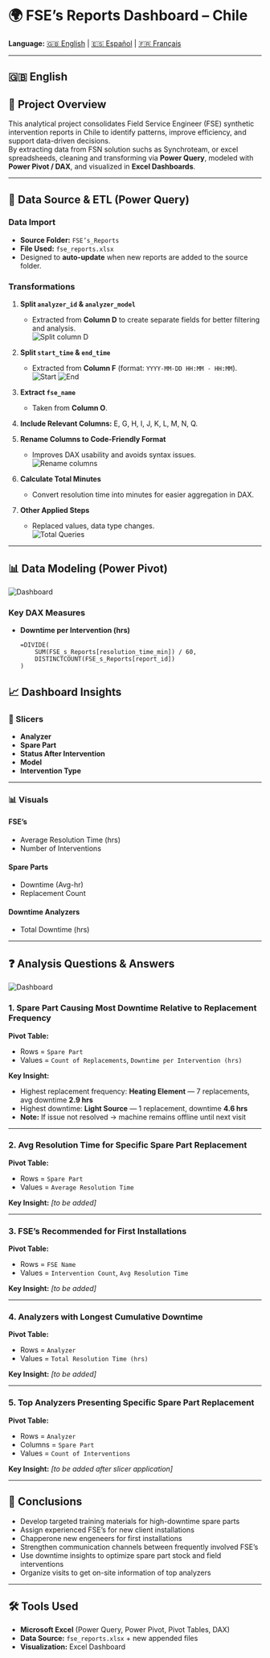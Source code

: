 # 🌍 FSE’s Reports Dashboard – Chile

**Language:** [🇬🇧 English](#en) | [🇪🇸 Español](#es) | [🇫🇷 Français](#fr)

---

## <a name="en"></a>🇬🇧 English
## 📌 Project Overview
This analytical project consolidates Field Service Engineer (FSE) synthetic intervention reports in Chile to identify patterns, improve efficiency, and support data-driven decisions.  
By extracting data from FSN solution suchs as Synchroteam, or excel spreadsheeds, cleaning and transforming via **Power Query**, modeled with **Power Pivot / DAX**, and visualized in **Excel Dashboards**.

---

## 📂 Data Source & ETL (Power Query)

### Data Import
- **Source Folder:** `FSE’s_Reports`
- **File Used:** `fse_reports.xlsx`
- Designed to **auto-update** when new reports are added to the source folder.

### Transformations
1. **Split `analyzer_id` & `analyzer_model`**  
   - Extracted from **Column D** to create separate fields for better filtering and analysis.  
   ![Split column D](<Split Model.png>)

2. **Split `start_time` & `end_time`**  
   - Extracted from **Column F** (format: `YYYY-MM-DD HH:MM - HH:MM`).  
   ![Start](<Intervention Start.png>)
   ![End](<Intervention End.png>)

3. **Extract `fse_name`**  
   - Taken from **Column O**.  
   

4. **Include Relevant Columns:** E, G, H, I, J, K, L, M, N, Q.

5. **Rename Columns to Code-Friendly Format**  
   - Improves DAX usability and avoids syntax issues.  
   ![Rename columns](<Rename Columns.png>)

6. **Calculate Total Minutes**  
   - Convert resolution time into minutes for easier aggregation in DAX.  

7. **Other Applied Steps**  
   - Replaced values, data type changes.  
   ![Total Queries](<Total Queries.png>)

---

## 📊 Data Modeling (Power Pivot)
![Dashboard](Dashboard.gif)
### Key DAX Measures
- **Downtime per Intervention (hrs)**  
  ```DAX
  =DIVIDE(
      SUM(FSE_s_Reports[resolution_time_min]) / 60,
      DISTINCTCOUNT(FSE_s_Reports[report_id])
  )
## 📈 Dashboard Insights

### 🎯 Slicers
- **Analyzer**
- **Spare Part**
- **Status After Intervention**
- **Model**
- **Intervention Type**

---

### 📊 Visuals

#### FSE’s
- Average Resolution Time (hrs)
- Number of Interventions

#### Spare Parts
- Downtime (Avg-hr)
- Replacement Count

#### Downtime Analyzers
- Total Downtime (hrs)

---

## ❓ Analysis Questions & Answers
![Dashboard](Dashboard.png)
### 1. Spare Part Causing Most Downtime Relative to Replacement Frequency
**Pivot Table:**  
- Rows = `Spare Part`  
- Values = `Count of Replacements`, `Downtime per Intervention (hrs)`  

**Key Insight:**  
- Highest replacement frequency: **Heating Element** — 7 replacements, avg downtime **2.9 hrs**  
- Highest downtime: **Light Source** — 1 replacement, downtime **4.6 hrs**  
- **Note:** If issue not resolved → machine remains offline until next visit


---

### 2. Avg Resolution Time for Specific Spare Part Replacement
**Pivot Table:**  
- Rows = `Spare Part`  
- Values = `Average Resolution Time`  

**Key Insight:** _[to be added]_

---

### 3. FSE’s Recommended for First Installations
**Pivot Table:**  
- Rows = `FSE Name`  
- Values = `Intervention Count`, `Avg Resolution Time`  

**Key Insight:** _[to be added]_

---

### 4. Analyzers with Longest Cumulative Downtime
**Pivot Table:**  
- Rows = `Analyzer`  
- Values = `Total Resolution Time (hrs)`  

**Key Insight:** _[to be added]_

---

### 5. Top Analyzers Presenting Specific Spare Part Replacement
**Pivot Table:**  
- Rows = `Analyzer`  
- Columns = `Spare Part`  
- Values = `Count of Interventions`  

**Key Insight:** _[to be added after slicer application]_


---

## 📌 Conclusions
- Develop targeted training materials for high-downtime spare parts  
- Assign experienced FSE’s for new client installations
- Chapperone new engeneers for first installations  
- Strengthen communication channels between frequently involved FSE’s  
- Use downtime insights to optimize spare part stock and field interventions
- Organize visits to get on-site information of top analyzers  

---

## 🛠 Tools Used
- **Microsoft Excel** (Power Query, Power Pivot, Pivot Tables, DAX)  
- **Data Source:** `fse_reports.xlsx` + new appended files  
- **Visualization:** Excel Dashboard



